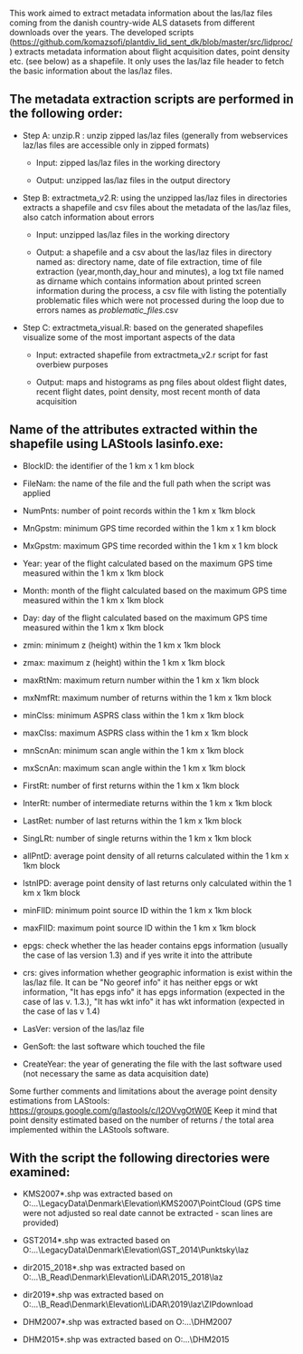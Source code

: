 This work aimed to extract metadata information about the las/laz files coming from the danish country-wide ALS datasets from different downloads over the years. The developed scripts (https://github.com/komazsofi/plantdiv_lid_sent_dk/blob/master/src/lidproc/) extracts metadata information about flight acquisition dates, point density etc. (see below) as a shapefile. It only uses the las/laz file header to fetch the basic information about the las/laz files.  

## The metadata extraction scripts are performed in the following order: 

* Step A: unzip.R : unzip zipped las/laz files (generally from webservices  laz/las files are accessible only in zipped formats) 

	* Input: zipped las/laz files in the working directory  

	* Output: unzipped las/laz files in the output directory 

* Step B: extractmeta_v2.R: using the unzipped las/laz files in directories extracts a shapefile and csv files about the metadata of the las/laz files, also catch information about errors  

	* Input: unzipped las/laz files in the working directory  

	* Output: a shapefile and a csv about the las/laz files in directory named as: directory name, date of file extraction, time of file extraction (year,month,day_hour and minutes), a log txt file named as dirname which contains information about printed screen information during the process, a csv file with listing the potentially problematic files which were not processed during the loop due to errors names as *problematic_files*.csv 

* Step C: extractmeta_visual.R: based on the generated shapefiles visualize some of the most important aspects of the data 

	* Input: extracted shapefile from extractmeta_v2.r script for fast overbiew purposes 

	* Output: maps and histograms as png files about oldest flight dates, recent flight dates, point density, most recent month of data acquisition 

## Name of the attributes extracted within the shapefile using LAStools lasinfo.exe: 

- BlockID: the identifier of the 1 km x 1 km block 

- FileNam: the name of the file and the full path when the script was applied 

- NumPnts: number of point records within the 1 km x 1km block 

- MnGpstm: minimum GPS time recorded within the 1 km x 1 km block 

- MxGpstm: maximum GPS time recorded within the 1 km x 1 km block 

- Year: year of the flight calculated based on the maximum GPS time measured within the 1 km x 1km block 

- Month: month of the flight calculated based on the maximum GPS time measured within the 1 km x 1km block 

- Day: day of the flight calculated based on the maximum GPS time measured within the 1 km x 1km block 

- zmin: minimum z (height) within the 1 km x 1km block 

- zmax: maximum z (height) within the 1 km x 1km block 

- maxRtNm: maximum return number within the 1 km x 1km block 

- mxNmfRt: maximum number of returns within the 1 km x 1km block 

- minClss: minimum ASPRS class within the 1 km x 1km block 

- maxClss: maximum ASPRS class within the 1 km x 1km block 

- mnScnAn: minimum scan angle within the 1 km x 1km block 

- mxScnAn: maximum scan angle within the 1 km x 1km block 

- FirstRt: number of first returns within the 1 km x 1km block 

- InterRt: number of intermediate returns within the 1 km x 1km block 

- LastRet: number of last returns within the 1 km x 1km block 

- SingLRt: number of single returns within the 1 km x 1km block 

- allPntD: average point density of all returns calculated within the 1 km x 1km block 

- lstnIPD: average point density of last returns only calculated within the 1 km x 1km block 

- minFlID: minimum point source ID within the 1 km x 1km block 

- maxFlID: maximum point source ID within the 1 km x 1km block 

- epgs: check whether the las header contains epgs information (usually the case of las version 1.3) and if yes write it into the attribute 

- crs: gives information whether geographic information is exist within the las/laz file. It can be "No georef info" it has neither epgs or wkt information, "It has epgs info" it has epgs information (expected in the case of las v. 1.3.), "It has wkt info" it has wkt information (expected in the case of las v 1.4) 

- LasVer: version of the las/laz file 

- GenSoft: the last software which touched the file 

- CreateYear: the year of generating the file with the last software used (not necessary the same as data acquisition date) 

Some further comments and limitations about the average point density estimations from LAStools: https://groups.google.com/g/lastools/c/I2OVvgOtW0E Keep it mind that point density estimated based on the number of returns / the total area implemented within the LAStools software.  

## With the script the following directories were examined: 

- KMS2007*.shp was extracted based on O:\...\LegacyData\Denmark\Elevation\KMS2007\PointCloud (GPS time were not adjusted so real date cannot be extracted - scan lines are provided) 

- GST2014*.shp was extracted based on O:\...\LegacyData\Denmark\Elevation\GST_2014\Punktsky\laz  

- dir2015_2018*.shp was extracted based on O:\...\B_Read\Denmark\Elevation\LiDAR\2015_2018\laz 

- dir2019*.shp was extracted based on O:\...\B_Read\Denmark\Elevation\LiDAR\2019\laz\ZIPdownload 

- DHM2007*.shp was extracted based on O:\...\DHM2007 

- DHM2015*.shp was extracted based on O:\...\DHM2015 

 

 